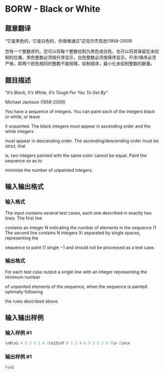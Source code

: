 # BORW - Black or White

## 题意翻译

“它是黑色的，它是白色的，你很难通过”迈克尔杰克逊(1958-2009)

您有一个整数序列。您可以将每个整数绘制为黑色或白色，也可以将其保留在未绘制的位置。黑色整数必须按升序显示，白色整数必须按降序显示。升序/降序必须严格，即两个颜色相同的整数不能相等。绘制顺序，最小化未绘制整数的数量。

## 题目描述

“_It’s Black, It’s White, It’s Tough For You To Get By_”

Michael Jackson (1958-2009)

You have a sequence of integers. You can paint each of the integers black or white, or leave

it unpainted. The black integers must appear in ascending order and the white integers

must appear in descending order. The ascending/descending order must be strict, that

is, two integers painted with the same color cannot be equal. Paint the sequence so as to

minimize the number of unpainted integers.

## 输入输出格式

### 输入格式

The input contains several test cases, each one described in exactly two lines. The first line

contains an integer N indicating the number of elements in the sequence (1 The second line contains N integers Xi separated by single spaces, representing the

sequence to paint (1 single −1 and should not be processed as a test case.

### 输出格式

For each test case output a single line with an integer representing the minimum number

of unpainted elements of the sequence, when the sequence is painted optimally following

the rules described above.

## 输入输出样例

### 输入样例 #1

```cpp
\n8\n1 4 2 3 3 2 4 1\n12\n7 8 1 2 4 6 3 5 2 1 8 7\n-1\n\n
```


### 输出样例 #1

```cpp
0\n2
```


